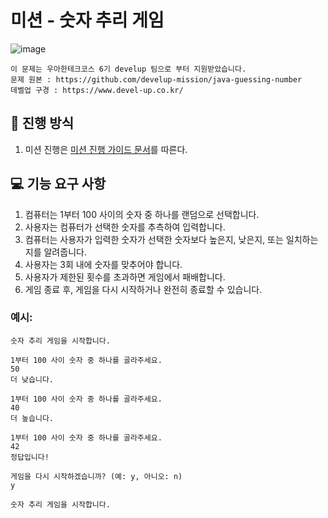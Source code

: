 # 미션 - 숫자 추리 게임
![image](https://github.com/user-attachments/assets/f9f01c0c-bbc4-442c-bb0f-81a6bce3277a)

```
이 문제는 우아한테크코스 6기 develup 팀으로 부터 지원받았습니다.
문제 원본 : https://github.com/develup-mission/java-guessing-number
데벨업 구경 : https://www.devel-up.co.kr/
```

## 🚀 진행 방식
1. 미션 진행은 [미션 진행 가이드 문서](https://github.com/coduo-missions/docs/blob/main/mission-guide.md)를 따른다.

## 💻 기능 요구 사항

1. 컴퓨터는 1부터 100 사이의 숫자 중 하나를 랜덤으로 선택합니다.
2. 사용자는 컴퓨터가 선택한 숫자를 추측하여 입력합니다.
3. 컴퓨터는 사용자가 입력한 숫자가 선택한 숫자보다 높은지, 낮은지, 또는 일치하는지를 알려줍니다.
4. 사용자는 3회 내에 숫자를 맞추어야 합니다.
5. 사용자가 제한된 횟수를 초과하면 게임에서 패배합니다.
6. 게임 종료 후, 게임을 다시 시작하거나 완전히 종료할 수 있습니다.

### 예시:
```
숫자 추리 게임을 시작합니다.

1부터 100 사이 숫자 중 하나를 골라주세요.
50
더 낮습니다.

1부터 100 사이 숫자 중 하나를 골라주세요.
40
더 높습니다.

1부터 100 사이 숫자 중 하나를 골라주세요.
42
정답입니다!

게임을 다시 시작하겠습니까? (예: y, 아니오: n)
y

숫자 추리 게임을 시작합니다.
```
